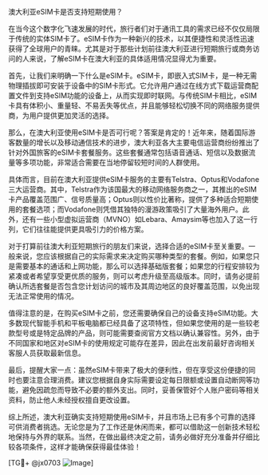 澳大利亚eSIM卡是否支持短期使用？

在当今这个数字化飞速发展的时代，旅行者们对于通讯工具的需求已经不仅仅局限于传统的实体SIM卡了。eSIM卡作为一种新兴的技术，以其便捷性和灵活性迅速获得了全球用户的青睐。尤其是对于那些计划前往澳大利亚进行短期旅行或商务访问的人来说，了解eSIM卡在澳大利亚的具体适用情况显得尤为重要。

首先，让我们来明确一下什么是eSIM卡。eSIM卡，即嵌入式SIM卡，是一种无需物理插拔即可安装于设备中的SIM卡形式。它允许用户通过在线方式下载运营商配置文件到支持eSIM功能的设备上，从而实现即时联网。与传统SIM卡相比，eSIM卡具有体积小、重量轻、不易丢失等优点，并且能够轻松切换不同的网络服务提供商，为用户提供更加灵活的选择。

那么，在澳大利亚使用eSIM卡是否可行呢？答案是肯定的！近年来，随着国际游客数量的增长以及移动通信技术的进步，澳大利亚各大主要电信运营商纷纷推出了针对外国旅客的eSIM卡套餐服务。这些套餐通常包括语音通话、短信以及数据流量等多项功能，非常适合需要在当地停留较短时间的人群使用。

具体而言，目前在澳大利亚提供eSIM卡服务的主要有Telstra、Optus和Vodafone三大运营商。其中，Telstra作为该国最大的移动网络服务商之一，其推出的eSIM卡产品覆盖范围广、信号质量高；Optus则以性价比著称，提供了多种适合短期使用的套餐选项；而Vodafone则凭借其独特的漫游政策吸引了大量海外用户。此外，还有一些小型虚拟运营商（MVNO）如Lebara、Amaysim等也加入了这一行列，它们往往能提供更具吸引力的价格方案。

对于打算前往澳大利亚短期旅行的朋友们来说，选择合适的eSIM卡至关重要。一般来说，您应该根据自己的实际需求来决定购买哪种类型的套餐。例如，如果您只是需要基本的通话和上网功能，那么可以选择基础版套餐；如果您的行程安排较为紧凑或者希望享受更优质的服务，则可以考虑升级至高级版本。同时，请务必提前确认所选套餐是否包含您计划访问的城市及其周边地区的良好覆盖范围，以免出现无法正常使用的情况。

值得注意的是，在购买eSIM卡之前，您还需要确保自己的设备支持eSIM功能。大多数现代智能手机和平板电脑都已经具备了这项特性，但如果您使用的是一些较老款型号或是特定品牌的产品，则可能需要查阅官方文档以确认兼容性。另外，由于不同国家和地区对eSIM卡的使用规定可能存在差异，因此在出发前最好咨询相关客服人员获取最新信息。

最后，提醒大家一点：虽然eSIM卡带来了极大的便利性，但在享受这份便捷的同时也要注意合理消费。建议您根据自身实际需要设定每日限额或设置自动断网等功能，避免因疏忽而导致不必要的额外支出。同时，妥善保管好个人账户密码等相关资料，防止他人未经授权擅自更改设置。

综上所述，澳大利亚确实支持短期使用eSIM卡，并且市场上已有多个可靠的选择可供消费者挑选。无论您是为了工作还是休闲而来，都可以借助这一创新技术轻松地保持与外界的联系。当然，在做出最终决定之前，请务必做好充分准备并仔细比较各项条件，这样才能确保获得最佳体验！

[TG💪+ @jx0703 ![Image](https://github.com/user-attachments/assets/dbca1d08-cadb-493c-b0ec-ad6f7a83f270)]